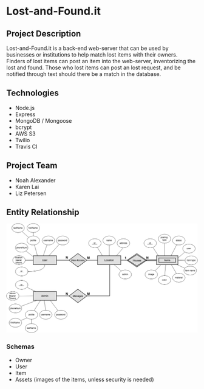# Lost-and-Found.it

## Project Description
Lost-and-Found.it is a back-end web-server that can be used by businesses or institutions to help match lost items with their owners. Finders of lost items can post an item into the web-server, inventorizing the lost and found. Those who lost items can post an lost request, and be notified through text should there be a match in the database.

## Technologies
- Node.js
- Express
- MongoDB / Mongoose
- bcrypt
- AWS S3
- Twilio
- Travis CI

## Project Team
- Noah Alexander 
- Karen Lai 
- Liz Petersen

## Entity Relationship
![erd diagram](https://raw.githubusercontent.com/team-finders/lost-and-found-app/staging/src/temp/erd.png)

### Schemas
- Owner
- User
- Item
- Assets (images of the items, unless security is needed)
